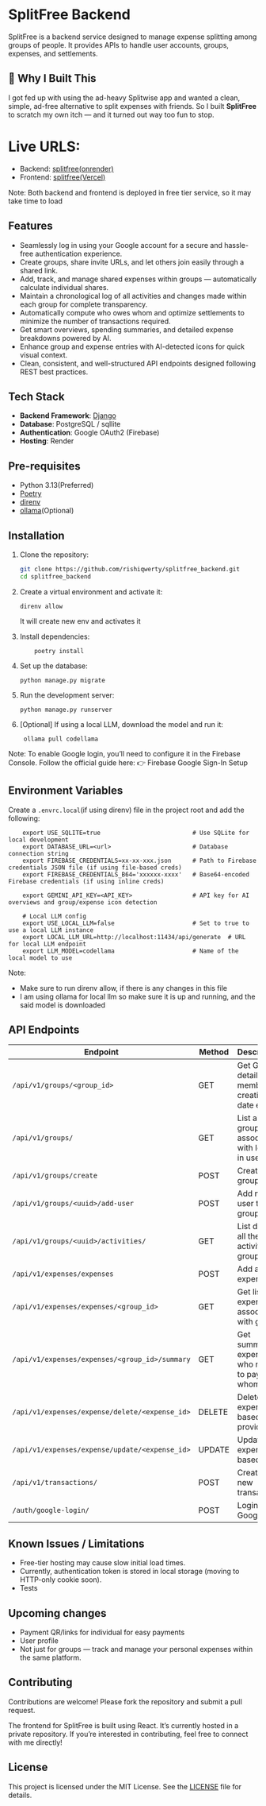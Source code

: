 # SplitFree Backend

SplitFree is a backend service designed to manage expense splitting among groups of people. It provides APIs to handle user accounts, groups, expenses, and settlements.

## 📌 Why I Built This

I got fed up with using the ad-heavy Splitwise app and wanted a clean, simple, ad-free alternative to split expenses with friends. So I built **SplitFree** to scratch my own itch — and it turned out way too fun to stop.

# Live URLS:
- Backend: [splitfree(onrender)](https://splitfree-backend.onrender.com/)
- Frontend: [splitfree(Vercel)](https://split-free-frontend.vercel.app/)

Note: Both backend and frontend is deployed in free tier service, so it may take time to load
## Features

- Seamlessly log in using your Google account for a secure and hassle-free authentication experience.
- Create groups, share invite URLs, and let others join easily through a shared link.
- Add, track, and manage shared expenses within groups — automatically calculate individual shares.
- Maintain a chronological log of all activities and changes made within each group for complete transparency.
- Automatically compute who owes whom and optimize settlements to minimize the number of transactions required.
- Get smart overviews, spending summaries, and detailed expense breakdowns powered by AI.
- Enhance group and expense entries with AI-detected icons for quick visual context.
- Clean, consistent, and well-structured API endpoints designed following REST best practices.

## Tech Stack

- **Backend Framework**: [Django](https://www.djangoproject.com/)
- **Database**: PostgreSQL / sqllite
- **Authentication**: Google OAuth2 (Firebase)
- **Hosting**: Render

## Pre-requisites
- Python 3.13(Preferred)
- [Poetry](https://python-poetry.org/)
- [direnv](https://direnv.net/)
- [ollama](https://ollama.com/)(Optional)

## Installation

1. Clone the repository:
    ```bash
    git clone https://github.com/rishiqwerty/splitfree_backend.git
    cd splitfree_backend
    ```

2. Create a virtual environment and activate it:
    ```
    direnv allow
    ```
    It will create new env and activates it


3. Install dependencies:
    ```
        poetry install
    ```

4. Set up the database:
    ```
    python manage.py migrate
    ```

5. Run the development server:
    ```
    python manage.py runserver
    ```
6. [Optional] If using a local LLM, download the model and run it:
   ```
    ollama pull codellama
   ```
Note: To enable Google login, you’ll need to configure it in the Firebase Console. Follow the official guide here:
👉 Firebase Google Sign-In Setup

## Environment Variables

Create a `.envrc.local`(if using direnv) file in the project root and add the following:

```
    export USE_SQLITE=true                          # Use SQLite for local development
    export DATABASE_URL=<url>                       # Database connection string
    export FIREBASE_CREDENTIALS=xx-xx-xxx.json      # Path to Firebase credentials JSON file (if using file-based creds)
    export FIREBASE_CREDENTIALS_B64='xxxxxx-xxxx'   # Base64-encoded Firebase credentials (if using inline creds)

    export GEMINI_API_KEY=<API_KEY>                 # API key for AI overviews and group/expense icon detection

    # Local LLM config
    export USE_LOCAL_LLM=false                      # Set to true to use a local LLM instance
    export LOCAL_LLM_URL=http://localhost:11434/api/generate  # URL for local LLM endpoint
    export LLM_MODEL=codellama                      # Name of the local model to use
```
Note:
- Make sure to run direnv allow, if there is any changes in this file
- I am using ollama for local llm so make sure it is up and running, and the said model is downloaded

## API Endpoints

| Endpoint                | Method | Description                  |
|-------------------------|--------|------------------------------|
| `/api/v1/groups/<group_id>`           | GET   | Get Group details members, creation date etc. |
| `/api/v1/groups/`           | GET   | List all groups associated with logged in user. |
| `/api/v1/groups/create`           | POST   | Create new group. |
| `/api/v1/groups/<uuid>/add-user`           | POST   | Add new user to group. |
| `/api/v1/groups/<uuid>/activities/`           | GET   | List down all the activities in group. |
| `/api/v1/expenses/expenses`         | POST   | Add a new expense            |
| `/api/v1/expenses/expenses/<group_id>`        | GET   | Get list of expenses associated with group  |
| `/api/v1/expenses/expenses/<group_id>/summary`    | GET   | Get summary of expenses who needs to pay whom? |
| `/api/v1/expenses/expense/delete/<expense_id>`    | DELETE  | Delete expense based on provided id  |
| `/api/v1/expenses/expense/update/<expense_id>`    | UPDATE   | Update an expense based on id   |
| `/api/v1/transactions/`   | POST   | Create a new transaction          |
| `/auth/google-login/`   | POST   | Login via Google             |


## Known Issues / Limitations

- Free-tier hosting may cause slow initial load times.
- Currently, authentication token is stored in local storage (moving to HTTP-only cookie soon).
- Tests

## Upcoming changes
- Payment QR/links for individual for easy payments
- User profile
- Not just for groups — track and manage your personal expenses within the same platform.

## Contributing

Contributions are welcome! Please fork the repository and submit a pull request.

The frontend for SplitFree is built using React.
It’s currently hosted in a private repository. If you’re interested in contributing, feel free to connect with me directly!

## License

This project is licensed under the MIT License. See the [LICENSE](LICENSE) file for details.
